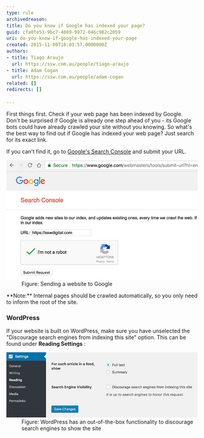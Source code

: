 ```yaml
---
type: rule
archivedreason: 
title: Do you know if Google has indexed your page?
guid: cfa0fe53-9bc7-4089-9972-046c982c2059
uri: do-you-know-if-google-has-indexed-your-page
created: 2015-11-09T18:03:57.0000000Z
authors:
- title: Tiago Araujo
  url: https://ssw.com.au/people/tiago-araujo
- title: Adam Cogan
  url: https://ssw.com.au/people/adam-cogan
related: []
redirects: []

---
```


First things first. Check if your web page has been indexed by Google. Don't be surprised if Google is already one step ahead of you - its Google bots could have already crawled your site without you knowing. So what's the best way to find out if Google has indexed your web page? Just search for its exact link.

<!--endintro-->

If you can't find it, go to [Google's Search Console](https://www.google.com/webmasters/tools/submit-url) and submit your URL.
<dl class="image"><dt>
   <img src="sending-url-to-google.jpg" alt="sending-url-to-google.jpg"></dt><dd>Figure: Sending a website to Google</dd></dl>
**Note:** Internal pages should be crawled automatically, so you only need to inform the root of the site.

### WordPress <br>   


If your website is built on WordPress, make sure you have unselected the "Discourage search engines from indexing this site" option. This can be found under      **Reading Settings** :
<dl class="image"><dt>
      <img src="wordpress-search-engines.jpg" alt="wordpress-search-engines">
   </dt><dd>Figure: WordPress has an out-of-the-box functionality to discourage search engines to show the site</dd></dl>

